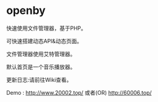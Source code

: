 # openby
快速使用文件管理器，基于PHP。

可快速搭建动态API&动态页面。

文件管理器使用艾特管理器。

默认首页是一个音乐播放器。

更新日志:请前往Wiki查看。

Demo : http://www.20002.top/ 或者(OR) http://60006.top/
